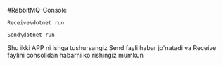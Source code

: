 #RabbitMQ-Console

`` Receive\dotnet run ``

`` Send\dotnet run ``

Shu ikki APP ni ishga tushursangiz Send fayli habar jo'natadi va Receive faylini consolidan habarni ko'rishingiz mumkun